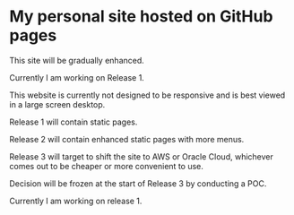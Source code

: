 # My personal site hosted on GitHub pages

This site will be gradually enhanced.


Currently I am working on Release 1.

This website is currently not designed to be responsive and is best viewed in a large screen desktop.

Release 1 will contain static pages.

Release 2 will contain enhanced static pages with more menus.

Release 3 will target to shift the site to AWS or Oracle Cloud, whichever comes out to be cheaper or more convenient to use.

Decision will be frozen at the start of Release 3 by conducting a POC.

Currently I am working on release 1.
